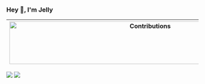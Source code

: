 ### Hey 👋, I'm Jelly

| <img src="https://raw.githubusercontent.com/nilfalse/nilfalse/master/contributions.gif" alt="Contributions" width="722px" height="112px" /> |
| ------------------------------------------------------------------------------------------------------------------------------------------- |

![](https://github-readme-stats.vercel.app/api?username=olongfen&show_icons=true&theme=tokyonight&line_height=44)
![](https://github-readme-stats.vercel.app/api/top-langs/?username=olongfen&hide=css,java,html&theme=tokyonight)


